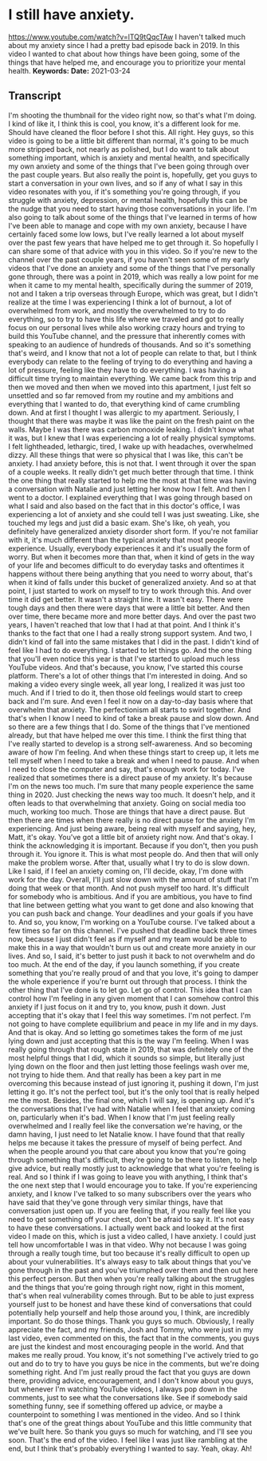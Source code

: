 # I still have anxiety.
https://www.youtube.com/watch?v=lTQ9tQqcTAw
I haven't talked much about my anxiety since I had a pretty bad episode back in 2019. In this video I wanted to chat about how things have been going, some of the things that have helped me, and encourage you to prioritize your mental health.
**Keywords:** 
**Date:** 2021-03-24

## Transcript
 I'm shooting the thumbnail for the video right now, so that's what I'm doing. I kind of like it, I think this is cool, you know, it's a different look for me. Should have cleaned the floor before I shot this. All right. Hey guys, so this video is going to be a little bit different than normal, it's going to be much more stripped back, not nearly as polished, but I do want to talk about something important, which is anxiety and mental health, and specifically my own anxiety and some of the things that I've been going through over the past couple years. But also really the point is, hopefully, get you guys to start a conversation in your own lives, and so if any of what I say in this video resonates with you, if it's something you're going through, if you struggle with anxiety, depression, or mental health, hopefully this can be the nudge that you need to start having those conversations in your life. I'm also going to talk about some of the things that I've learned in terms of how I've been able to manage and cope with my own anxiety, because I have certainly faced some low lows, but I've really learned a lot about myself over the past few years that have helped me to get through it. So hopefully I can share some of that advice with you in this video. So if you're new to the channel over the past couple years, if you haven't seen some of my early videos that I've done an anxiety and some of the things that I've personally gone through, there was a point in 2019, which was really a low point for me when it came to my mental health, specifically during the summer of 2019, not and I taken a trip overseas through Europe, which was great, but I didn't realize at the time I was experiencing I think a lot of burnout, a lot of overwhelmed from work, and mostly the overwhelmed to try to do everything, so to try to have this life where we traveled and got to really focus on our personal lives while also working crazy hours and trying to build this YouTube channel, and the pressure that inherently comes with speaking to an audience of hundreds of thousands. And so it's something that's weird, and I know that not a lot of people can relate to that, but I think everybody can relate to the feeling of trying to do everything and having a lot of pressure, feeling like they have to do everything. I was having a difficult time trying to maintain everything. We came back from this trip and then we moved and then when we moved into this apartment, I just felt so unsettled and so far removed from my routine and my ambitions and everything that I wanted to do, that everything kind of came crumbling down. And at first I thought I was allergic to my apartment. Seriously, I thought that there was maybe it was like the paint on the fresh paint on the walls. Maybe I was there was carbon monoxide leaking. I didn't know what it was, but I knew that I was experiencing a lot of really physical symptoms. I felt lightheaded, lethargic, tired, I wake up with headaches, overwhelmed dizzy. All these things that were so physical that I was like, this can't be anxiety. I had anxiety before, this is not that. I went through it over the span of a couple weeks. It really didn't get much better through that time. I think the one thing that really started to help me the most at that time was having a conversation with Natalie and just letting her know how I felt. And then I went to a doctor. I explained everything that I was going through based on what I said and also based on the fact that in this doctor's office, I was experiencing a lot of anxiety and she could tell I was just sweating. Like, she touched my legs and just did a basic exam. She's like, oh yeah, you definitely have generalized anxiety disorder short form. If you're not familiar with it, it's much different than the typical anxiety that most people experience. Usually, everybody experiences it and it's usually the form of worry. But when it becomes more than that, when it kind of gets in the way of your life and becomes difficult to do everyday tasks and oftentimes it happens without there being anything that you need to worry about, that's when it kind of falls under this bucket of generalized anxiety. And so at that point, I just started to work on myself to try to work through this. And over time it did get better. It wasn't a straight line. It wasn't easy. There were tough days and then there were days that were a little bit better. And then over time, there became more and more better days. And over the past two years, I haven't reached that low that I had at that point. And I think it's thanks to the fact that one I had a really strong support system. And two, I didn't kind of fall into the same mistakes that I did in the past. I didn't kind of feel like I had to do everything. I started to let things go. And the one thing that you'll even notice this year is that I've started to upload much less YouTube videos. And that's because, you know, I've started this course platform. There's a lot of other things that I'm interested in doing. And so making a video every single week, all year long, I realized it was just too much. And if I tried to do it, then those old feelings would start to creep back and I'm sure. And even I feel it now on a day-to-day basis where that overwhelm that anxiety. The perfectionism all starts to swirl together. And that's when I know I need to kind of take a break pause and slow down. And so there are a few things that I do. Some of the things that I've mentioned already, but that have helped me over this time. I think the first thing that I've really started to develop is a strong self-awareness. And so becoming aware of how I'm feeling. And when these things start to creep up, it lets me tell myself when I need to take a break and when I need to pause. And when I need to close the computer and say, that's enough work for today. I've realized that sometimes there is a direct pause of my anxiety. It's because I'm on the news too much. I'm sure that many people experience the same thing in 2020. Just checking the news way too much. It doesn't help, and it often leads to that overwhelming that anxiety. Going on social media too much, working too much. Those are things that have a direct pause. But then there are times when there really is no direct pause for the anxiety I'm experiencing. And just being aware, being real with myself and saying, hey, Matt, it's okay. You've got a little bit of anxiety right now. And that's okay. I think the acknowledging it is important. Because if you don't, then you push through it. You ignore it. This is what most people do. And then that will only make the problem worse. After that, usually what I try to do is slow down. Like I said, if I feel an anxiety coming on, I'll decide, okay, I'm done with work for the day. Overall, I'll just slow down with the amount of stuff that I'm doing that week or that month. And not push myself too hard. It's difficult for somebody who is ambitious. And if you are ambitious, you have to find that line between getting what you want to get done and also knowing that you can push back and change. Your deadlines and your goals if you have to. And so, you know, I'm working on a YouTube course. I've talked about a few times so far on this channel. I've pushed that deadline back three times now, because I just didn't feel as if myself and my team would be able to make this in a way that wouldn't burn us out and create more anxiety in our lives. And so, I said, it's better to just push it back to not overwhelm and do too much. At the end of the day, if you launch something, if you create something that you're really proud of and that you love, it's going to damper the whole experience if you're burnt out through that process. I think the other thing that I've done is to let go. Let go of control. This idea that I can control how I'm feeling in any given moment that I can somehow control this anxiety if I just focus on it and try to, you know, push it down. Just accepting that it's okay that I feel this way sometimes. I'm not perfect. I'm not going to have complete equilibrium and peace in my life and in my days. And that is okay. And so letting go sometimes takes the form of me just lying down and just accepting that this is the way I'm feeling. When I was really going through that rough state in 2019, that was definitely one of the most helpful things that I did, which it sounds so simple, but literally just lying down on the floor and then just letting those feelings wash over me, not trying to hide them. And that really has been a key part in me overcoming this because instead of just ignoring it, pushing it down, I'm just letting it go. It's not the perfect tool, but it's the only tool that is really helped me the most. Besides, the final one, which I will say, is opening up. And it's the conversations that I've had with Natalie when I feel that anxiety coming on, particularly when it's bad. When I know that I'm just feeling really overwhelmed and I really feel like the conversation we're having, or the damn having, I just need to let Natalie know. I have found that that really helps me because it takes the pressure of myself of being perfect. And when the people around you that care about you know that you're going through something that's difficult, they're going to be there to listen, to help give advice, but really mostly just to acknowledge that what you're feeling is real. And so I think if I was going to leave you with anything, I think that's the one next step that I would encourage you to take. If you're experiencing anxiety, and I know I've talked to so many subscribers over the years who have said that they've gone through very similar things, have that conversation just open up. If you are feeling that, if you really feel like you need to get something off your chest, don't be afraid to say it. It's not easy to have these conversations. I actually went back and looked at the first video I made on this, which is just a video called, I have anxiety. I could just tell how uncomfortable I was in that video. Why not because I was going through a really tough time, but too because it's really difficult to open up about your vulnerabilities. It's always easy to talk about things that you've gone through in the past and you've triumphed over them and then out here this perfect person. But then when you're really talking about the struggles and the things that you're going through right now, right in this moment, that's when real vulnerability comes through. But to be able to just express yourself just to be honest and have these kind of conversations that could potentially help yourself and help those around you, I think, are incredibly important. So do those things. Thank you guys so much. Obviously, I really appreciate the fact, and my friends, Josh and Tommy, who were just in my last video, even commented on this, the fact that in the comments, you guys are just the kindest and most encouraging people in the world. And that makes me really proud. You know, it's not something I've actively tried to go out and do to try to have you guys be nice in the comments, but we're doing something right. And I'm just really proud the fact that you guys are down there, providing advice, encouragement, and I don't know about you guys, but whenever I'm watching YouTube videos, I always pop down in the comments, just to see what the conversations like. See if somebody said something funny, see if something offered up advice, or maybe a counterpoint to something I was mentioned in the video. And so I think that's one of the great things about YouTube and this little community that we've built here. So thank you guys so much for watching, and I'll see you soon. That's the end of the video. I feel like I was just like rambling at the end, but I think that's probably everything I wanted to say. Yeah, okay. Ah!
